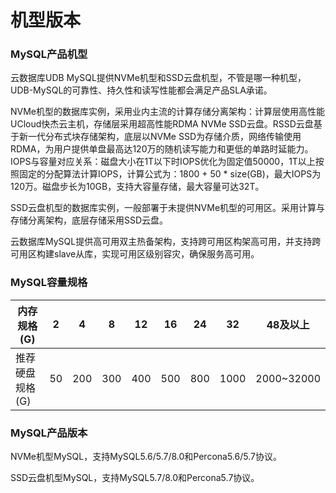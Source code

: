 # 机型版本



### MySQL产品机型

云数据库UDB MySQL提供NVMe机型和SSD云盘机型，不管是哪一种机型，UDB-MySQL的可靠性、持久性和读写性能都会满足产品SLA承诺。

NVMe机型的数据库实例，采用业内主流的计算存储分离架构：计算层使用高性能UCloud快杰云主机，存储层采用超高性能RDMA NVMe SSD云盘。RSSD云盘基于新一代分布式块存储架构，底层以NVMe SSD为存储介质，网络传输使用RDMA，为用户提供单盘最高达120万的随机读写能力和更低的单路时延能力。IOPS与容量对应关系：磁盘大小在1T以下时IOPS优化为固定值50000，1T以上按照固定的分配算法计算IOPS，计算公式为：1800 + 50 * size(GB)，最大IOPS为120万。磁盘步长为10GB，支持大容量存储，最大容量可达32T。

SSD云盘机型的数据库实例，一般部署于未提供NVMe机型的可用区。采用计算与存储分离架构，底层存储采用SSD云盘。

云数据库MySQL提供高可用双主热备架构，支持跨可用区构架高可用，并支持跨可用区构建slave从库，实现可用区级别容灾，确保服务高可用。


### MySQL容量规格

| 内存规格(G)    | 2  | 4   | 8   | 12  | 16  | 24  | 32   | 48及以上 |
| --------- | -- | --- | --- | --- | --- | --- | ---- | ----- |
| 推荐硬盘规格(G) | 50 | 200 | 300 | 400 | 500 | 800 | 1000 | 2000~32000  |

### MySQL产品版本

NVMe机型MySQL，支持MySQL5.6/5.7/8.0和Percona5.6/5.7协议。

SSD云盘机型MySQL，支持MySQL5.7/8.0和Percona5.7协议。
